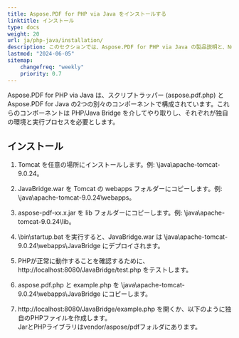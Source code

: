 ```yaml
---
title: Aspose.PDF for PHP via Java をインストールする
linktitle: インストール
type: docs
weight: 20
url: ja/php-java/installation/
description: このセクションでは、Aspose.PDF for PHP via Java の製品説明と、NuGet を使用した場合と独自にインストールする手順を示します。
lastmod: "2024-06-05"
sitemap:
    changefreq: "weekly"
    priority: 0.7
---
```


Aspose.PDF for PHP via Java は、スクリプトラッパー (aspose.pdf.php) と Aspose.PDF for Java の2つの別々のコンポーネントで構成されています。これらのコンポーネントは PHP/Java Bridge を介してやり取りし、それぞれが独自の環境と実行プロセスを必要とします。

## インストール

1. Tomcat を任意の場所にインストールします。例: \java\apache-tomcat-9.0.24。
1. JavaBridge.war を Tomcat の webapps フォルダーにコピーします。例: \java\apache-tomcat-9.0.24\webapps。
1. aspose-pdf-xx.x.jar を lib フォルダーにコピーします。例: \java\apache-tomcat-9.0.24\lib。
1. \bin\startup.bat を実行すると、JavaBridge.war は \java\apache-tomcat-9.0.24\webapps\JavaBridge にデプロイされます。

1. PHPが正常に動作することを確認するために、http://localhost:8080/JavaBridge/test.php をテストします。  
1. aspose.pdf.php と example.php を \java\apache-tomcat-9.0.24\webapps\JavaBridge にコピーします。  
1. http://localhost:8080/JavaBridge/example.php を開くか、以下のように独自のPHPファイルを作成します。  
JarとPHPライブラリはvendor/aspose/pdfフォルダにあります。